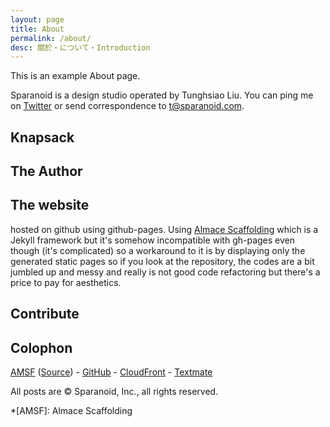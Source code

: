 ```yaml
---
layout: page
title: About
permalink: /about/
desc: 關於・について・Introduction
---
```


This is an example About page.

Sparanoid is a design studio operated by Tunghsiao Liu. You can ping me on [Twitter](https://twitter.com/tunghsiao) or send correspondence to [t@sparanoid.com](mailto:t@sparanoid.com).

## Knapsack



## The Author


## The website

hosted on github using github-pages. Using [Almace Scaffolding]() which is a Jekyll framework but it's somehow incompatible with gh-pages even though (it's complicated) so a workaround to it is by displaying only the generated static pages so if you look at the repository, the codes are a bit jumbled up and messy and really is not good code refactoring but there's a price to pay for aesthetics. 

## Contribute

## Colophon

[AMSF](https://sparanoid.com/) ([Source](https://github.com/sparanoid/sparanoid.com)) -
[GitHub](https://github.com/) -
[CloudFront](https://aws.amazon.com/cloudfront/) -
[Textmate](https://macromates.com/)

All posts are &copy; Sparanoid, Inc., all rights reserved.

*[AMSF]: Almace Scaffolding
